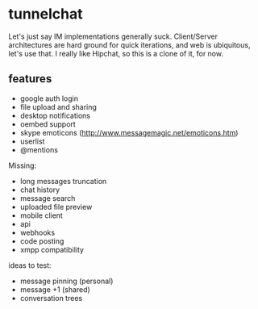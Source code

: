 tunnelchat
==========

Let's just say IM implementations generally suck. Client/Server architectures are hard ground for quick iterations, and web is ubiquitous, let's use that. I really like Hipchat, so this is a clone of it, for now.


features
--------

* google auth login
* file upload and sharing
* desktop notifications
* oembed support
* skype emoticons (http://www.messagemagic.net/emoticons.htm)
* userlist
* @mentions

Missing:
* long messages truncation
* chat history
* message search
* uploaded file preview
* mobile client
* api
* webhooks
* code posting
* xmpp compatibility

ideas to test:
* message pinning (personal)
* message +1 (shared)
* conversation trees
